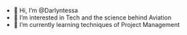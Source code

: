 - 👋 Hi, I’m @Darlyntessa
- 👀 I’m interested in Tech and the science behind Aviation
- 🌱 I’m currently learning techniques of Project Management


<!---
Darlyntessa/Darlyntessa is a ✨ special ✨ repository because its `README.md` (this file) appears on your GitHub profile.
You can click the Preview link to take a look at your changes.
--->
